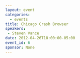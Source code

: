 ```yaml
---
layout: event
categories: 
  - events
title: Chicago Crash Browser
speakers: 
 - Steven Vance
date: 2012-04-26T18:00:00-05:00
event_id: 6
sponsor: None
---
```



